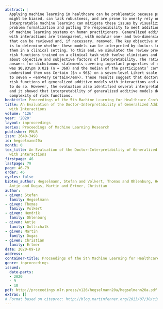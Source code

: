 ```yaml
---
abstract: |
  Applying machine learning in healthcare can be problematic because predictions
  might be biased, can lack robustness, and are prone to overly rely on correlations.
  Interpretable machine learning can mitigate these issues by visualizing gaps in
  problem formalization and putting the responsibility to meet additional desiderata
  of machine learning systems on human practitioners. Generalized additive models
  with interactions are transparent, with modular one- and two-dimensional risk functions
  that can be reviewed and, if necessary, removed. The key objective of this study
  is to determine whether these models can be interpreted by doctors to safely deploy
  them in a clinical setting. To this end, we simulated the review process of eight
  risk functions trained on a clinical task with twelve clinicians and collected information
  about objective and subjective factors of interpretability. The ratio of correct
  answers for dichotomous statements covering important properties of risk functions
  was $0.83\pm 0.02$ (n = 360) and the median of the participants’ certainty to correctly
  understand them was Certain ($n = 96$) on a seven-level Likert scale (one = <em>Very Uncertain</em>
  to seven = <em>Very Certain</em>). These results suggest that doctors can correctly interpret
  risk functions of generalized additive models with interactions and also feel confident
  to do so. However, the evaluation also identified several interpretability issues
  and it showed that interpretability of generalized additive models depends on the
  complexity of risk functions.
booktitle: Proceedings of the 5th Machine Learning for Healthcare Conference
title: An Evaluation of the Doctor-Interpretability of Generalized Additive Models
  with Interactions
volume: '126'
year: '2020'
layout: inproceedings
series: Proceedings of Machine Learning Research
publisher: PMLR
issn: 2640-3498
id: hegselmann20a
month: 0
tex_title: An Evaluation of the Doctor-Interpretability of Generalized Additive Models
  with Interactions
firstpage: 46
lastpage: 79
page: 46-79
order: 46
cycles: false
bibtex_author: Hegselmann, Stefan and Volkert, Thomas and Ohlenburg, Hendrik and Gottschalk,
  Antje and Dugas, Martin and Ertmer, Christian
author:
- given: Stefan
  family: Hegselmann
- given: Thomas
  family: Volkert
- given: Hendrik
  family: Ohlenburg
- given: Antje
  family: Gottschalk
- given: Martin
  family: Dugas
- given: Christian
  family: Ertmer
date: 2020-09-18
address: 
container-title: Proceedings of the 5th Machine Learning for Healthcare Conference
genre: inproceedings
issued:
  date-parts:
  - 2020
  - 9
  - 18
pdf: http://proceedings.mlr.press/v126/hegselmann20a/hegselmann20a.pdf
extras: []
# Format based on citeproc: http://blog.martinfenner.org/2013/07/30/citeproc-yaml-for-bibliographies/
---
```

